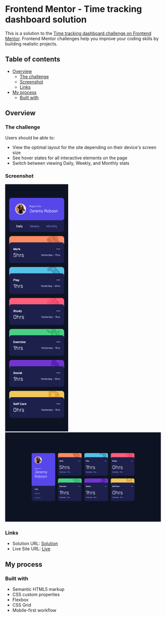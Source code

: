 # Frontend Mentor - Time tracking dashboard solution

This is a solution to the [Time tracking dashboard challenge on Frontend Mentor](https://www.frontendmentor.io/challenges/time-tracking-dashboard-UIQ7167Jw). Frontend Mentor challenges help you improve your coding skills by building realistic projects.

## Table of contents

- [Overview](#overview)
  - [The challenge](#the-challenge)
  - [Screenshot](#screenshot)
  - [Links](#links)
- [My process](#my-process)
  - [Built with](#built-with)

## Overview

### The challenge

Users should be able to:

- View the optimal layout for the site depending on their device's screen size
- See hover states for all interactive elements on the page
- Switch between viewing Daily, Weekly, and Monthly stats

### Screenshot

<img src="./mobileScreen.png/" height="800">
<img src="./desktopScreen.png"/>

### Links

- Solution URL: [Solution](https://github.com/Hekimianz/time-tracking-dashboard)
- Live Site URL: [Live](https://hekimianz.github.io/time-tracking-dashboard/)

## My process

### Built with

- Semantic HTML5 markup
- CSS custom properties
- Flexbox
- CSS Grid
- Mobile-first workflow
